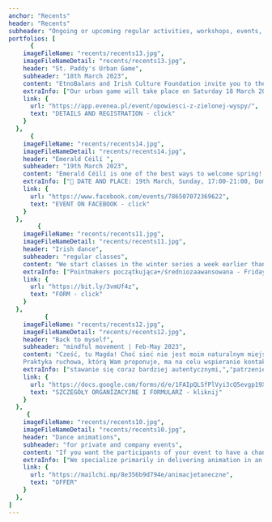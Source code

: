 ```yaml
---
anchor: "Recents"
header: "Recents"
subheader: "Ongoing or upcoming regular activities, workshops, events, projects."
portfolios: [
      {
    imageFileName: "recents/recents13.jpg",
    imageFileNameDetail: "recents/recents13.jpg",
    header: "St. Paddy's Urban Game",
    subheader: "18th March 2023",
    content: "EtnoBalans and Irish Culture Foundation invite you to the event: Stories from the Emerald Isle, Poznan's first St. Patrick's Day urban game! Whole families, groups of friends as well as singles are encouraged to participate. You cannot miss this journey in search of Irish culture! The journey full of riddles, challenges and unusual encounters which leads around Poznań City Centre.",
    extraInfo: ["Our urban game will take place on Saturday 18 March 2023 between 10:00 and 14:00.","Official free registration for the event will open on 6 March 2023 and will run until 12 March 2023.", "On Saturday 18 March 2023 at 10:00 a.m., we open the doors of the Irish Culture Foundation at Kramarska Street - where everyone starts the adventure picking up a map with clues.", "The participants' task is to visit, in any order, all the places marked on the map, solve various tasks at these places and make contact with mysterious characters from the Emerald Island. At each point you have to guess the password and collect a sticker.", "Prizes will be waiting for participants who guess the main password and get all the stickers, at the Irish Culture Foundation's headquarters. They will be available for collection until 2:20 pm."],
    link: {
      url: "https://app.evenea.pl/event/opowiesci-z-zielonej-wyspy/",
      text: "DETAILS AND REGISTRATION - click"
    }
  },
      {
    imageFileName: "recents/recents14.jpg",
    imageFileNameDetail: "recents/recents14.jpg",
    header: "Emerald Céilí ",
    subheader: "19th March 2023",
    content: "Emerald Céilí is one of the best ways to welcome spring! That's why we're inviting you to join us soon for our annual joyful hopping, energizing sounds and exchange of smiles and even hugs. We are very happy to be getting less and less distant. We will give you the details.",
    extraInfo: ["📆 DATE AND PLACE: 19th March, Sunday, 17:00-21:00, Dom Tramwajarza, ul. Słowackiego 19/21.","🦸‍♀️ ORGANISERS: EtnoBalans & Fundacja Kultury Irlandzkiej.", "✅ INVESTMENT: free of change.", "🟢 DRESS CODE: Don't be afraid to be as green as possible, preferably from head to toe! ", "🎶 MUSIC: Folky Leaks", "☕️ ENERGY RECHARGING: A handy refill station with water and hot beverages will be at your disposal free of charge. If the need for energy is greater, we highly encourage you to take advantage of Mr. Gara, where delicious Georgian delicacies are served, as well as various beverages.", "🌱 ZERO WASTE ALERT! As we want to minimize trash generation as much as possible during our event, we highly request you to come with your own mug!"],
    link: {
      url: "https://www.facebook.com/events/786507072369622",
      text: "EVENT ON FACEBOOK - click"
    }
  },
        {
    imageFileName: "recents/recents11.jpg",
    imageFileNameDetail: "recents/recents11.jpg",
    header: "Irish dance",
    subheader: "regular classes",
    content: "We start classes in the winter series a week earlier than we informed you. We thus finish ideally in the week with St. Patrick's Day. The groups look the same as in the previous series:",
    extraInfo: ["Pointmakers początkująca+/średniozaawansowana - Fridays | 17:30-19:00","Céilimakers open - Fridays | 19:00-21:00", "Treblemakers początkująca+/średniozaawansowana - Wednesdays | 17:30-19:00", "You will find organizational details in the registration form below."],
    link: {
      url: "https://bit.ly/3vmUf4z",
      text: "FORM - click"
    }
  },
          {
    imageFileName: "recents/recents12.jpg",
    imageFileNameDetail: "recents/recents12.jpg",
    header: "Back to myself",
    subheader: "mindful movement | Feb-May 2023",
    content: "Cześć, tu Magda! Choć sieć nie jest moim naturalnym miejscem na wymianę ruchową, zdecydowałam się zaproponować Wam spotkania online z tęsknoty za wspólną regularną zabawą, eksploracją i wymianą. Otwieram 2 grupy: poranną w poniedziałki oraz wieczorną w czwartki. 
    Praktyka ruchowa, którą Wam proponuje, ma na celu wspieranie kontaktu ze sobą, a to dla każdego będzie oznaczać coś zupełnie innego. Może będzie to:",
    extraInfo: ["stawanie się coraz bardziej autentycznymi,","patrzenie z coraz większą łagodnością na to wszystko, co nazywamy niedoskonałościami,", "odzyskanie radości z poruszania się dla samej przyjemności,", "zwiększenie siły i mobilności poprzez odpuszczanie, rozwój równowagi i ustawienia ciała,", "odpuszczenie intelektualizowania i wejście głębiej w odczuwanie,", "wolność z poruszania się na swój własny, zgodny ze sobą sposób..."],
    link: {
      url: "https://docs.google.com/forms/d/e/1FAIpQLSfPlVyi3cQ5evgp19XU80o0bc5YJ63BBcyanqTVsJvo7WC2rg/viewform",
      text: "SZCZEGÓŁY ORGANIZACYJNE I FORMULARZ - kliknij"
    }
  },
     {
    imageFileName: "recents/recents10.jpg",
    imageFileNameDetail: "recents/recents10.jpg",
    header: "Dance animations",
    subheader: "for private and company events",
    content: "If you want the participants of your event to have a chance to get to know each other better, to melt the first ice, to catch the thread of understanding more easily, let's meet. Contact in motion to the sounds of live music can work wonders and bring you closer without words.",
    extraInfo: ["We specialize primarily in delivering animation in an Irish and Scottish climate (known as ceilidh), but we are also happy to offer small inclusions from Brittany, Israel, the USA or the Balkans, among others.","Our animations work well for both intimate and large events (up to 200 people). We recommend for weddings, birthdays, hen or stag parties, wedding anniversaries, family reunions, conferences...."],
    link: {
      url: "https://mailchi.mp/8e356b9d794e/animacjetaneczne",
      text: "OFFER"
    }
  },
]
---
```

